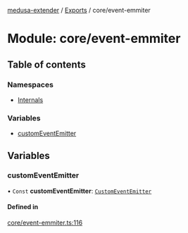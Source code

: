 [medusa-extender](../README.md) / [Exports](../modules.md) / core/event-emmiter

# Module: core/event-emmiter

## Table of contents

### Namespaces

- [Internals](core_event_emmiter.Internals.md)

### Variables

- [customEventEmitter](core_event_emmiter.md#customeventemitter)

## Variables

### customEventEmitter

• `Const` **customEventEmitter**: [`CustomEventEmitter`](../classes/core_event_emmiter.Internals.CustomEventEmitter.md)

#### Defined in

[core/event-emmiter.ts:116](https://github.com/adrien2p/medusa-extender/blob/4d59aa3/src/core/event-emmiter.ts#L116)
